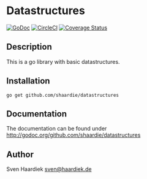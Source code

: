 # Datastructures

[![GoDoc](https://godoc.org/github.com/shaardie/datastructures?status.svg)](http://godoc.org/github.com/shaardie/datastructures)
[![CircleCI](https://circleci.com/gh/shaardie/datastructures.svg?style=svg)](https://circleci.com/gh/shaardie/datastructures)
[![Coverage Status](https://coveralls.io/repos/github/shaardie/datastructures/badge.svg)](https://coveralls.io/github/shaardie/datastructures)

## Description

This is a go library with basic datastructures.

## Installation

    go get github.com/shaardie/datastructures

## Documentation

The documentation can be found under http://godoc.org/github.com/shaardie/datastructures

## Author

Sven Haardiek <sven@haardiek.de>
